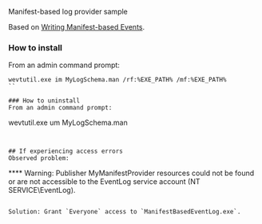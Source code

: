Manifest-based log provider sample


Based on [Writing Manifest-based Events](https://learn.microsoft.com/en-us/windows/win32/etw/writing-manifest-based-events).

### How to install
From an admin command prompt:
```
wevtutil.exe im MyLogSchema.man /rf:%EXE_PATH% /mf:%EXE_PATH%
``

### How to uninstall
From an admin command prompt:
```
wevtutil.exe um MyLogSchema.man
```


## If experiencing access errors
Observed problem:
```
**** Warning: Publisher MyManifestProvider resources could not be found or are not accessible
to the EventLog service account (NT SERVICE\EventLog).
```

Solution: Grant `Everyone` access to `ManifestBasedEventLog.exe`.
